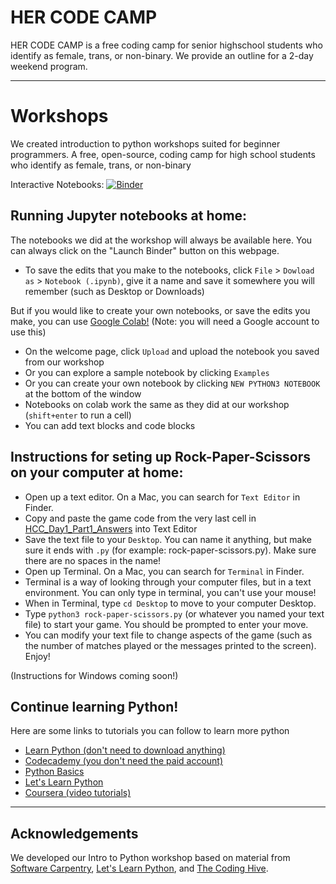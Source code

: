 # HER CODE CAMP

HER CODE CAMP is a free coding camp for senior highschool students who identify as female, trans, or non-binary. We provide an outline for a 2-day weekend program.

---

# Workshops
We created introduction to python workshops suited for beginner programmers.
A free, open-source, coding camp for high school students who identify as female, trans, or non-binary

Interactive Notebooks: [![Binder](https://mybinder.org/badge_logo.svg)](https://mybinder.org/v2/gh/jopineda/HERCODECAMP/7027ac7ac078358ad23a6834dac8b04e33469e68)

## Running Jupyter notebooks at home:
The notebooks we did at the workshop will always be available here. You can always click on the "Launch Binder" button on this webpage. 
- To save the edits that you make to the notebooks, click `File` > `Dowload as` > `Notebook (.ipynb)`, give it a name and save it somewhere you will remember (such as Desktop or Downloads)

But if you would like to create your own notebooks, or save the edits you make, you can use [Google Colab!](https://colab.research.google.com) (Note: you will need a Google account to use this)
- On the welcome page, click `Upload` and upload the notebook you saved from our workshop
- Or you can explore a sample notebook by clicking `Examples`
- Or you can create your own notebook by clicking `NEW PYTHON3 NOTEBOOK` at the bottom of the window
- Notebooks on colab work the same as they did at our workshop (`shift+enter` to run a cell)
- You can add text blocks and code blocks


## Instructions for seting up Rock-Paper-Scissors on your computer at home:
- Open up a text editor. On a Mac, you can search for `Text Editor` in Finder.
- Copy and paste the game code from the very last cell in [HCC_Day1_Part1_Answers](https://github.com/jopineda/HERCODECAMP/blob/master/HCC_Day1_Part1_Answers.ipynb) into Text Editor
- Save the text file to your `Desktop`. You can name it anything, but make sure it ends with `.py` (for example: rock-paper-scissors.py). Make sure there are no spaces in the name!
- Open up Terminal. On a Mac, you can search for `Terminal` in Finder.
- Terminal is a way of looking through your computer files, but in a text environment. You can only type in terminal, you can't use your mouse!
- When in Terminal, type `cd Desktop` to move to your computer Desktop.
- Type `python3 rock-paper-scissors.py` (or whatever you named your text file) to start your game. You should be prompted to enter your move.
- You can modify your text file to change aspects of the game (such as the number of matches played or the messages printed to the screen). Enjoy!

(Instructions for Windows coming soon!)

## Continue learning Python!
Here are some links to tutorials you can follow to learn more python
- [Learn Python (don't need to download anything)](https://www.learnpython.org/)
- [Codecademy (you don't need the paid account)](https://www.codecademy.com/learn/learn-python)
- [Python Basics](https://pythonbasics.org/getting-started/)
- [Let's Learn Python](http://www.letslearnpython.com/learn/lesson/2/step/1/)
- [Coursera (video tutorials)](https://www.coursera.org/specializations/python)

---

## Acknowledgements
We developed our Intro to Python workshop based on material from [Software Carpentry](http://swcarpentry.github.io/python-novice-gapminder/), [Let's Learn Python](http://www.letslearnpython.com/learn/), and [The Coding Hive](https://www.thecodinghive.com/).
